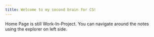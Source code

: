 ```yaml
---
title: Welcome to my second brain for CS!
---
```


Home Page is still Work-In-Project. You can navigate around the notes using the explorer on left side.
